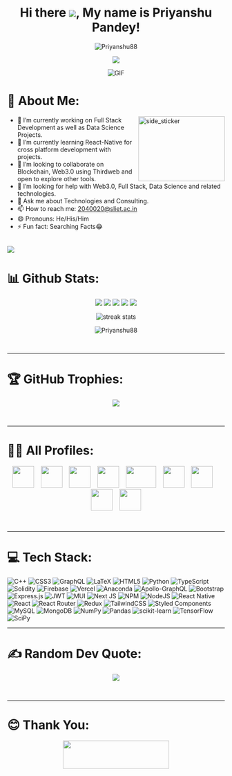 <h1 align="center">
  Hi there <img src="https://user-images.githubusercontent.com/18350557/176309783-0785949b-9127-417c-8b55-ab5a4333674e.gif"/>, My name is Priyanshu Pandey!
</h1>
 <p align="center"> <img src="https://komarev.com/ghpvc/?username=Priyanshu88" alt="Priyanshu88" /> </p>


<p align="center">
<img src="https://readme-typing-svg.herokuapp.com?size=26&duration=2500&lines=I+am+an+Engineering+Student;I+am+a+Full-stack+Developer;I+am+a+Data+Sciene+Enthusiast;I+am+interested+in+Blockchain/Web3"/> 
</p>

<p align="center">
<img align="center" alt="GIF" src="https://i.pinimg.com/originals/e4/26/70/e426702edf874b181aced1e2fa5c6cde.gif" />
</p>

<!-- </br> 

<a href="#"><img  align = "center" width="100%" height="auto" src="https://i.imgur.com/iXuL1HG.png"/></a>

</br> -->
# 💫 About Me:
<img align="right" width=200px height=150px alt="side_sticker" src="https://media.giphy.com/media/TEnXkcsHrP4YedChhA/giphy.gif" />

- 🔭 I’m currently working on Full Stack Development as well as Data Science Projects.
- 🌱 I’m currently learning React-Native for cross platform development with projects.
- 👯 I’m looking to collaborate on Blockchain, Web3.0 using Thirdweb and open to explore other tools.
- 🤔 I’m looking for help with Web3.0, Full Stack, Data Science and related technologies.
- 💬 Ask me about Technologies and Consulting.
- 📫 How to reach me: 2040020@sliet.ac.in
- 😄 Pronouns: He/His/Him
- ⚡ Fun fact: Searching Facts😂
<!-- <img align="right" width=200px height=150px alt="side_sticker" src="https://media.giphy.com/media/TEnXkcsHrP4YedChhA/giphy.gif" />
 -->
<br>

<!-- 
<img align="right" width=200px height=150px alt="side_sticker" src="https://media.giphy.com/media/TEnXkcsHrP4YedChhA/giphy.gif" />
 -->

<img src="https://user-images.githubusercontent.com/73097560/115834477-dbab4500-a447-11eb-908a-139a6edaec5c.gif">

# 📊 Github Stats:
<p align="center">
<img src="http://github-profile-summary-cards.vercel.app/api/cards/profile-details?username=Priyanshu88&theme=2077">
<img src="http://github-profile-summary-cards.vercel.app/api/cards/repos-per-language?username=Priyanshu88&theme=2077">
<img src="http://github-profile-summary-cards.vercel.app/api/cards/most-commit-language?username=Priyanshu88&theme=2077">
<img src="http://github-profile-summary-cards.vercel.app/api/cards/stats?username=Priyanshu88&theme=2077">
<img src="http://github-profile-summary-cards.vercel.app/api/cards/productive-time?username=Priyanshu88&theme=2077&utcOffset=8">
<!-- <img src="https://github-readme-streak-stats.herokuapp.com/?user=Priyanshu88&theme=radical&hide_border=false"><br/> -->
 <p align="center" style="margin-right:0px;padding-right:0px">
<!-- <img alt="" src="https://github-readme-stats.vercel.app/api?username=Priyanshu88&show_icons=true&theme=radical&hide_border=false"> -->
  <img alt="streak stats" src="https://github-readme-streak-stats.herokuapp.com/?user=Priyanshu88&theme=radical&hide_border=false" />
  <p align="center"> <img src="https://github-readme-stats.vercel.app/api?username=Priyanshu88&show_icons=true&theme=radical" alt="Priyanshu88" /></p>
<!-- <img alt="streak stats" src="https://github-readme-streak-stats.herokuapp.com/?user=Priyanshu88&theme=radical&hide_border=false" /> -->
</p>
</p>
<br>
<hr>
<!-- https://github-readme-stats.vercel.app/api?username=anuraghazra&show_icons=true&theme=radical -->

# 🏆 GitHub Trophies:
<p align="center">
<img src="https://github-profile-trophy.vercel.app/?username=Priyanshu88&theme=radical&no-frame=false&no-bg=false&margin-w=4">
</p>
<br>
<hr>

# 👨‍💻 All Profiles:

<p align="center">
<a href="https://codeforces.com/profile/priyanshu90"><img src="https://cdn.iconscout.com/icon/free/png-256/code-forces-3628695-3029920.png" height="50" width="50"></a>&nbsp;&nbsp;&nbsp;&nbsp;<a href="https://www.codechef.com/users/priyanshu_76"><img src="https://s3.amazonaws.com/discourseproduction/original/1X/ba28115bd3d5badf6cce0eb175d5875dadee3b12.png" height="50" width="50"></a>&nbsp;&nbsp;&nbsp;&nbsp;<a href="https://www.kaggle.com/priyanshu00"><img src="https://cdn.icon-icons.com/icons2/2699/PNG/64/kaggle_logo_icon_168473.png" height="50" width="50"></a>&nbsp;&nbsp;&nbsp;&nbsp;<a href="https://leetcode.com/pandeypriyanshu833/"><img src="https://cdn.iconscout.com/icon/free/png-512/leetcode-3628885-3030025.png" height="50" width="50"></a>&nbsp;&nbsp;&nbsp;&nbsp;<a href="https://auth.geeksforgeeks.org/user/pandeypriyanshu833"><img src="https://media.geeksforgeeks.org/wp-content/uploads/20210628182253/gfglogo.png" height="50" width="70"></a>&nbsp;&nbsp;&nbsp;&nbsp;<a href="https://codepen.io/Priyanshu88"><img src="https://th.bing.com/th/id/R.b7384b7922d2b4a9db4f4c5e79726d3d?rik=UoE4NMwwix25sQ&pid=ImgRaw&r=0" height="50" width="50"></a>&nbsp;&nbsp;&nbsp;&nbsp;<a href="https://www.hackerrank.com/pandeypriyanshu3"><img src="https://github.com/Priyanshu88/Priyanshu88/assets/86107841/ec4abe44-9f0b-49d7-8212-55fa7a0a586c" height="50" width="50"></a>&nbsp;&nbsp;&nbsp;&nbsp;<a href="https://www.hackerearth.com/@priyanshu477"><img src="https://www.ideaconnection.com/images/blogs/hackerearth-292.png" height="50" width="50"></a>&nbsp;&nbsp;&nbsp;&nbsp;<a href="https://unstop.com/u/priyanshupan5091"><img src="https://github.com/Priyanshu88/Priyanshu88/assets/86107841/dab19799-bb06-4c34-bfe5-22269043f631" height="50" width="50"></a>
</p>
<br>
<hr>

<!-- # 💫 About Me:
🔭 I’m currently working on<br>👯 I’m looking to collaborate on<br>🤝 I’m looking for help with<br>🌱 I’m currently learning<br>💬 Ask me about<br>⚡ Fun fact

 -->
<!-- <p align='center'>
<img src="https://media.giphy.com/media/WFZvB7VIXBgiz3oDXE/giphy.gif" width="200" height="200" frameBorder="0" class="giphy-embed" allowFullScreen></img></p>
<br> -->
# 💻 Tech Stack:
![C++](https://img.shields.io/badge/c++-%2300599C.svg?style=plastic&logo=c%2B%2B&logoColor=white) ![CSS3](https://img.shields.io/badge/css3-%231572B6.svg?style=plastic&logo=css3&logoColor=white) ![GraphQL](https://img.shields.io/badge/-GraphQL-E10098?style=plastic&logo=graphql&logoColor=white) ![LaTeX](https://img.shields.io/badge/latex-%23008080.svg?style=plastic&logo=latex&logoColor=white) ![HTML5](https://img.shields.io/badge/html5-%23E34F26.svg?style=plastic&logo=html5&logoColor=white) ![Python](https://img.shields.io/badge/python-3670A0?style=plastic&logo=python&logoColor=ffdd54) ![TypeScript](https://img.shields.io/badge/typescript-%23007ACC.svg?style=plastic&logo=typescript&logoColor=white) ![Solidity](https://img.shields.io/badge/Solidity-%23363636.svg?style=plastic&logo=solidity&logoColor=white) ![Firebase](https://img.shields.io/badge/firebase-%23039BE5.svg?style=plastic&logo=firebase) ![Vercel](https://img.shields.io/badge/vercel-%23000000.svg?style=plastic&logo=vercel&logoColor=white) ![Anaconda](https://img.shields.io/badge/Anaconda-%2344A833.svg?style=plastic&logo=anaconda&logoColor=white) ![Apollo-GraphQL](https://img.shields.io/badge/-ApolloGraphQL-311C87?style=plastic&logo=apollo-graphql) ![Bootstrap](https://img.shields.io/badge/bootstrap-%23563D7C.svg?style=plastic&logo=bootstrap&logoColor=white) ![Express.js](https://img.shields.io/badge/express.js-%23404d59.svg?style=plastic&logo=express&logoColor=%2361DAFB) ![JWT](https://img.shields.io/badge/JWT-black?style=plastic&logo=JSON%20web%20tokens) ![MUI](https://img.shields.io/badge/MUI-%230081CB.svg?style=plastic&logo=material-ui&logoColor=white) ![Next JS](https://img.shields.io/badge/Next-black?style=plastic&logo=next.js&logoColor=white) ![NPM](https://img.shields.io/badge/NPM-%23000000.svg?style=plastic&logo=npm&logoColor=white) ![NodeJS](https://img.shields.io/badge/node.js-6DA55F?style=plastic&logo=node.js&logoColor=white) ![React Native](https://img.shields.io/badge/react_native-%2320232a.svg?style=plastic&logo=react&logoColor=%2361DAFB) ![React](https://img.shields.io/badge/react-%2320232a.svg?style=plastic&logo=react&logoColor=%2361DAFB) ![React Router](https://img.shields.io/badge/React_Router-CA4245?style=plastic&logo=react-router&logoColor=white) ![Redux](https://img.shields.io/badge/redux-%23593d88.svg?style=plastic&logo=redux&logoColor=white) ![TailwindCSS](https://img.shields.io/badge/tailwindcss-%2338B2AC.svg?style=plastic&logo=tailwind-css&logoColor=white) ![Styled Components](https://img.shields.io/badge/styled--components-DB7093?style=plastic&logo=styled-components&logoColor=white) ![MySQL](https://img.shields.io/badge/mysql-%2300f.svg?style=plastic&logo=mysql&logoColor=white) ![MongoDB](https://img.shields.io/badge/MongoDB-%234ea94b.svg?style=plastic&logo=mongodb&logoColor=white) ![NumPy](https://img.shields.io/badge/numpy-%23013243.svg?style=plastic&logo=numpy&logoColor=white) ![Pandas](https://img.shields.io/badge/pandas-%23150458.svg?style=plastic&logo=pandas&logoColor=white) ![scikit-learn](https://img.shields.io/badge/scikit--learn-%23F7931E.svg?style=plastic&logo=scikit-learn&logoColor=white) ![TensorFlow](https://img.shields.io/badge/TensorFlow-%23FF6F00.svg?style=plastic&logo=TensorFlow&logoColor=white) ![SciPy](https://img.shields.io/badge/SciPy-%230C55A5.svg?style=plastic&logo=scipy&logoColor=%white)
<br>
<hr>


# ✍️ Random Dev Quote:
<p align="center">
<img src="https://quotes-github-readme.vercel.app/api?type=vetical&theme=radical">
</p>
<br>
<hr>




# 😊 Thank You:
<p align="center">
  <img src="https://media.giphy.com/media/jpVnC65DmYeyRL4LHS/giphy.gif" width="70%" height="65px">
</p>	
 
<!-- ### 😂 Random Dev Meme
<img src="https://random-memer.herokuapp.com/" width="512px"/>

[![](https://visitcount.itsvg.in/api?id=Priyanshu88&icon=4&color=4)](https://visitcount.itsvg.in)
-->
<!-- Proudly created with GPRM ( https://gprm.itsvg.in ) -->


